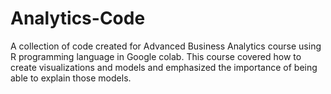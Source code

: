 # Analytics-Code
A collection of code created for Advanced Business Analytics course using R programming language in Google colab. This course covered how to create visualizations and models and emphasized the importance of being able to explain those models.
